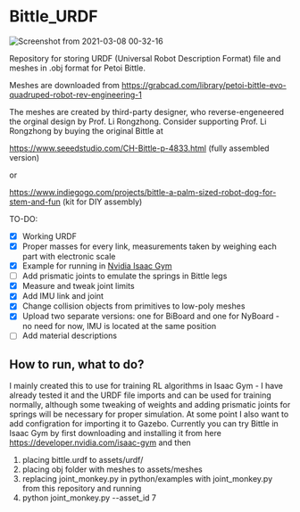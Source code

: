 # Bittle_URDF

![Screenshot from 2021-03-08 00-32-16](https://user-images.githubusercontent.com/32562299/110247158-c9636d80-7fa5-11eb-92ab-4f71c79b052b.png)

Repository for storing URDF (Universal Robot Description Format) file and meshes in .obj format for Petoi Bittle.

Meshes are downloaded from https://grabcad.com/library/petoi-bittle-evo-quadruped-robot-rev-engineering-1

The meshes are created by third-party designer, who reverse-engeneered the orginal design by Prof. Li Rongzhong. Consider supporting Prof. Li Rongzhong by buying the original Bittle at 

https://www.seeedstudio.com/CH-Bittle-p-4833.html     (fully assembled version)

or

https://www.indiegogo.com/projects/bittle-a-palm-sized-robot-dog-for-stem-and-fun     (kit for DIY assembly)

TO-DO:
- [x] Working URDF
- [x] Proper masses for every link, measurements taken by weighing each part with electronic scale
- [x] Example for running in [Nvidia Isaac Gym](https://developer.nvidia.com/isaac-gym)
- [ ] Add prismatic joints to emulate the springs in Bittle legs
- [x] Measure and tweak joint limits
- [x] Add IMU link and joint
- [x] Change collision objects from primitives to low-poly meshes
- [x] Upload two separate versions: one for BiBoard and one for NyBoard - no need for now, IMU is located at the same position
- [ ] Add material descriptions

## How to run, what to do?
I mainly created this to use for training RL algorithms in Isaac Gym - I have already tested it and the URDF file imports and can be used for training normally, although some tweaking of weights and adding prismatic joints for springs will be necessary for proper simulation. At some point I also want to add configration for importing it to Gazebo. Currently you can try Bittle in Isaac Gym by first downloading and installing it from here https://developer.nvidia.com/isaac-gym and then 
1) placing bittle.urdf to assets/urdf/
2) placing obj folder with meshes to assets/meshes 
3) replacing joint_monkey.py in python/examples with joint_monkey.py from this repository and running
4) python joint_monkey.py --asset_id 7
